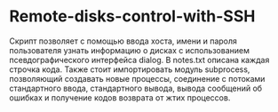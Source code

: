 # Remote-disks-control-with-SSH
Скрипт позволяет с помощью ввода хоста, имени и пароля пользователя узнать информацию о дисках с использованием псевдографического интерфейса dialog.
В notes.txt описана каждая строчка кода.
Также стоит импортировать модуль subprocess, позволяющий создавать новые процессы, соединение с потоками стандартного ввода, стандартного вывода, вывода сообщений об ошибках и получение кодов возврата от жтих процессов.
